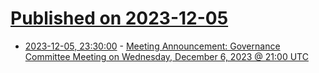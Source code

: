 # [Published on 2023-12-05](index.md)

* [2023-12-05, 23:30:00](https://soylentnews.org/meta/article.pl?sid=23/12/05/2251214&from=rss) - [Meeting Announcement: Governance Committee Meeting on Wednesday, December 6, 2023 @ 21:00 UTC](https://soylentnews.org/meta/article.pl?sid=23/12/05/2251214&from=rss)
